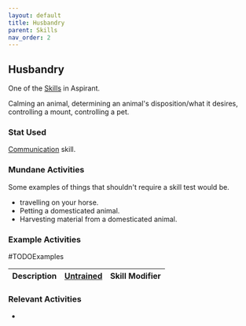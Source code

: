 ```yaml
---
layout: default
title: Husbandry
parent: Skills
nav_order: 2
---
```

## Husbandry
One of the [Skills](Skills) in Aspirant. 

Calming an animal, determining an animal's disposition/what it desires, controlling a mount, controlling a pet. 

### Stat Used
[Communication](Communication) skill.

### Mundane Activities
Some examples of things that shouldn't require a skill test would be.
* travelling on your horse.
* Petting a domesticated animal.
* Harvesting material from a domesticated animal.

### Example Activities
#TODOExamples 

| Description                                      | [Untrained](Skills#Untrained) | Skill Modifier |
| ------------------------------------------------ | ----------------------------- | -------------- |


### Relevant Activities
* 